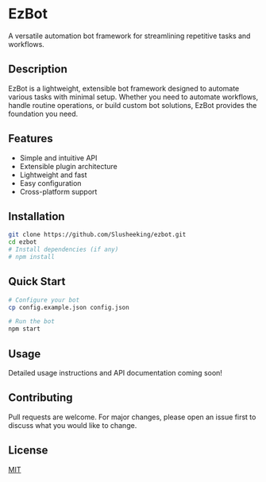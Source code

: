 # EzBot

A versatile automation bot framework for streamlining repetitive tasks and workflows.

## Description

EzBot is a lightweight, extensible bot framework designed to automate various tasks with minimal setup. Whether you need to automate workflows, handle routine operations, or build custom bot solutions, EzBot provides the foundation you need.

## Features

- Simple and intuitive API
- Extensible plugin architecture
- Lightweight and fast
- Easy configuration
- Cross-platform support

## Installation

```bash
git clone https://github.com/Slusheeking/ezbot.git
cd ezbot
# Install dependencies (if any)
# npm install
```

## Quick Start

```bash
# Configure your bot
cp config.example.json config.json

# Run the bot
npm start
```

## Usage

Detailed usage instructions and API documentation coming soon!

## Contributing

Pull requests are welcome. For major changes, please open an issue first to discuss what you would like to change.

## License

[MIT](https://choosealicense.com/licenses/mit/)